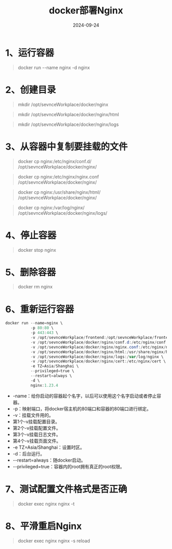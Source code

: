 ﻿---
title: docker部署Nginx
date: 2024-09-24
categories:
  - linux
  
tags:
  - Tag1
  - Tag2

#updated: 2023-07-12
---

# 1、运行容器

> docker run --name nginx -d nginx


# 2、创建目录

> mkdir /opt/sevnceWorkplace/docker/nginx

>mkdir /opt/sevnceWorkplace/docker/nginx/html

>mkdir /opt/sevnceWorkplace/docker/nginx/logs

# 3、从容器中复制要挂载的文件
> docker cp nginx:/etc/nginx/conf.d/ /opt/sevnceWorkplace/docker/nginx/

> docker cp nginx:/etc/nginx/nginx.conf /opt/sevnceWorkplace/docker/nginx/

>docker cp nginx:/usr/share/nginx/html/ /opt/sevnceWorkplace/docker/nginx/

>docker cp nginx:/var/log/nginx/ /opt/sevnceWorkplace/docker/nginx/logs/

# 4、停止容器
> docker stop nginx

# 5、删除容器
> docker rm nginx

# 6、重新运行容器

```powershell
docker run --name=nginx \
           -p 80:80 \
           -p 443:443 \
           -v /opt/sevnceWorkplace/frontend:/opt/sevnceWorkplace/frontend \
           -v /opt/sevnceWorkplace/docker/nginx/conf.d:/etc/nginx/conf.d \
           -v /opt/sevnceWorkplace/docker/nginx/nginx.conf:/etc/nginx/nginx.conf \
           -v /opt/sevnceWorkplace/docker/nginx/html:/usr/share/nginx/html \
           -v /opt/sevnceWorkplace/docker/nginx/logs:/var/log/nginx \
           -v /opt/sevnceWorkplace/docker/nginx/cert:/etc/nginx/cert \
           -e TZ=Asia/Shanghai \
           --privileged=true \
           --restart=always \
           -d \
           nginx:1.23.4
```

 - -name：给你启动的容器起个名字，以后可以使用这个名字启动或者停止容器。
- -p：映射端口，将docker宿主机的80端口和容器的80端口进行绑定。
- -v：挂载文件用的。
- 第1个-v挂载配置目录。
- 第2个-v挂载配置文件。
- 第3个-v挂载日志文件。
- 第4个-v挂载页面文件。
- -e TZ=Asia/Shanghai：设置时区。
- -d：后台运行。
- --restart=always：随docker启动。
- --privileged=true：容器内的root拥有真正的root权限。
# 7、测试配置文件格式是否正确
> docker exec nginx nginx -t
# 8、平滑重启Nginx
> docker exec nginx nginx -s reload

